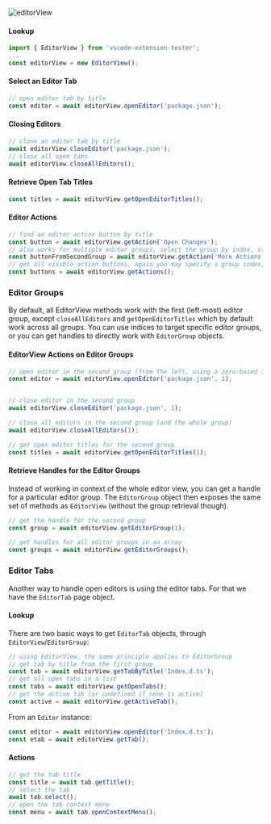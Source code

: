 ![editorView](https://user-images.githubusercontent.com/4181232/56643169-5f73a080-6679-11e9-8b16-13f4b5f11a35.png)

#### Lookup
```typescript
import { EditorView } from 'vscode-extension-tester';
...
const editorView = new EditorView();
```

#### Select an Editor Tab
```typescript
// open editor tab by title
const editor = await editorView.openEditor('package.json');
```

#### Closing Editors
```typescript
// close an editor tab by title
await editorView.closeEditor('package.json');
// close all open tabs
await editorView.closeAllEditors();
```

#### Retrieve Open Tab Titles
```typescript
const titles = await editorView.getOpenEditorTitles();
```

#### Editor Actions
```typescript
// find an editor action button by title
const button = await editorView.getAction('Open Changes');
// also works for multiple editor groups, select the group by index, starting with 0 from the left
const buttonFromSecondGroup = await editorView.getAction('More Actions...', 1);
// get all visible action buttons, again you may specify a group index, default is 0
const buttons = await editorView.getActions();
```

### Editor Groups
By default, all EditorView methods work with the first (left-most) editor group, except `closeAllEditors` and `getOpenEditorTitles` which by default work across all groups. You can use indices to target specific editor groups, or you can get handles to directly work with `EditorGroup` objects.

#### EditorView Actions on Editor Groups
```typescript
// open editor in the second group (from the left, using a zero-based index)
const editor = await editorView.openEditor('package.json', 1);


// close editor in the second group
await editorView.closeEditor('package.json', 1);

// close all editors in the second group (and the whole group)
await editorView.closeAllEditors(1);

// get open editor titles for the second group
const titles = await editorView.getOpenEditorTitles(1);
```

#### Retrieve Handles for the Editor Groups
Instead of working in context of the whole editor view, you can get a handle for a particular editor group. The `EditorGroup` object then exposes the same set of methods as `EditorView` (without the group retrieval though).

```typescript
// get the handle for the second group
const group = await editorView.getEditorGroup(1);

// get handles for all editor groups in an array
const groups = await editorView.getEditorGroups();
```

### Editor Tabs
Another way to handle open editors is using the editor tabs. For that we have the `EditorTab` page object.

#### Lookup
There are two basic ways to get `EditorTab` objects, through `EditorView`/`EditorGroup`:
```typescript
// using EditorView, the same principle applies to EditorGroup
// get tab by title from the first group
const tab = await editorView.getTabByTitle('Index.d.ts');
// get all open tabs in a list
const tabs = await editorView.getOpenTabs();
// get the active tab (or undefined if none is active)
const active = await editorView.getActiveTab();
```

From an `Editor` instance:
```typescript
const editor = await editorView.openEditor('Index.d.ts');
const etab = await editorView.getTab();
```

#### Actions
```typescript
// get the tab title
const title = await tab.getTitle();
// select the tab
await tab.select();
// open the tab context menu
const menu = await tab.openContextMenu();
```